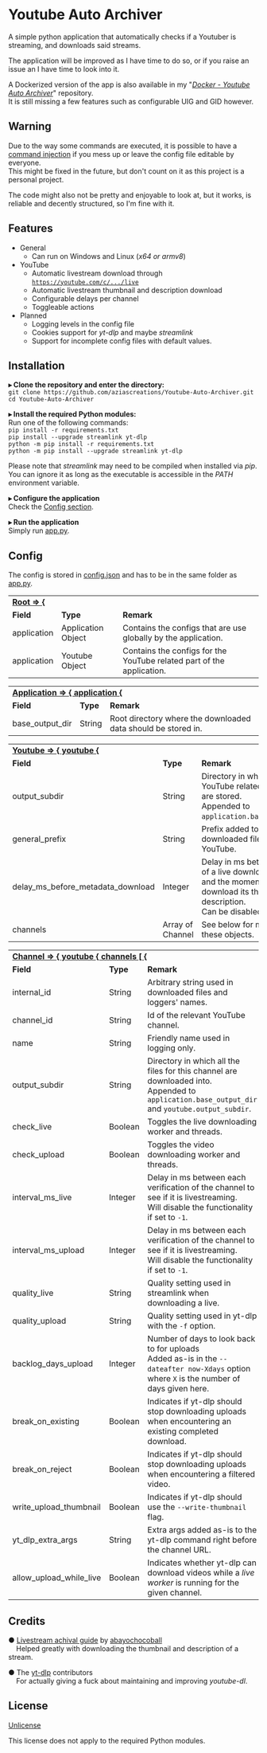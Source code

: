 # Youtube Auto Archiver

A simple python application that automatically checks if a Youtuber is streaming, and downloads said streams.

The application will be improved as I have time to do so, or if you raise an issue an I have time to look into it.

A Dockerized version of the app is also available in my "<i>[Docker - Youtube Auto Archiver](https://github.com/aziascreations/Docker-Youtube-Auto-Archiver)</i>" repository.<br>
It is still missing a few features such as configurable UIG and GID however.

## Warning

Due to the way some commands are executed, it is possible to have a
[command injection](https://owasp.org/www-community/attacks/Command_Injection)
if you mess up or leave the config file editable by everyone.<br>
This might be fixed in the future, but don't count on it as this project is a personal project.

The code might also not be pretty and enjoyable to look at, but it works, is reliable and decently structured,
so I'm fine with it.

## Features

* General
  * Can run on Windows and Linux (*x64 or armv8*)
* YouTube
  * Automatic livestream download through <code>https://youtube.com/c/.../live</code>
  * Automatic livestream thumbnail and description download
  * Configurable delays per channel
  * Toggleable actions
* Planned
  * Logging levels in the config file
  * Cookies support for *yt-dlp* and maybe *streamlink*
  * Support for incomplete config files with default values.

## Installation

**▸ Clone the repository and enter the directory:**<br>
`git clone https://github.com/aziascreations/Youtube-Auto-Archiver.git`
<br>
`cd Youtube-Auto-Archiver`

**▸ Install the required Python modules:**<br>
Run one of the following commands:<br>
`pip install -r requirements.txt`<br>
`pip install --upgrade streamlink yt-dlp`<br>
`python -m pip install -r requirements.txt`<br>
`python -m pip install --upgrade streamlink yt-dlp`

Please note that *streamlink* may need to be compiled when installed via *pip*.<br>
You can ignore it as long as the executable is accessible in the *PATH* environment variable.

**▸ Configure the application**<br>
Check the [Config section](#config).


**▸ Run the application**<br>
Simply run [app.py](app.py).

## Config
The config is stored in [config.json](config.json) and has to be in the same folder as [app.py](app.py).

<table>
    <tr>
        <td colspan="3"><b><u>Root => {</u></b></td>
    </tr>
    <tr>
        <td><b>Field</b></td>
        <td><b>Type</b></td>
        <td><b>Remark</b></td>
    </tr>
    <tr>
        <td>application</td>
        <td>Application Object</td>
        <td>Contains the configs that are use globally by the application.</td>
    </tr>
    <tr>
        <td>application</td>
        <td>Youtube Object</td>
        <td>Contains the configs for the YouTube related part of the application.</td>
    </tr>
</table>

<table>
    <tr>
        <td colspan="3"><b><u>Application => { application {</u></b></td>
    </tr>
    <tr>
        <td><b>Field</b></td>
        <td><b>Type</b></td>
        <td><b>Remark</b></td>
    </tr>
    <tr>
        <td>base_output_dir</td>
        <td>String</td>
        <td>Root directory where the downloaded data should be stored in.</td>
    </tr>
</table>

<table>
    <tr>
        <td colspan="3"><b><u>Youtube => { youtube {</u></b></td>
    </tr>
    <tr>
        <td><b>Field</b></td>
        <td><b>Type</b></td>
        <td><b>Remark</b></td>
    </tr>
    <tr>
        <td>output_subdir</td>
        <td>String</td>
        <td>
            Directory in which all YouTube related downloads are stored.<br>
            Appended to <code>application.base_output_dir</code>.
        </td>
    </tr>
    <tr>
        <td>general_prefix</td>
        <td>String</td>
        <td>Prefix added to every downloaded file related to YouTube.</td>
    </tr>
    <tr>
        <td>delay_ms_before_metadata_download</td>
        <td>Integer</td>
        <td>Delay in ms between the start of a live downloader thread and the moment it attempts to download its thumbnail
and description.<br>Can be disabled if set to <code>-1</code>.</td>
    </tr>
    <tr>
        <td>channels</td>
        <td>Array of Channel</td>
        <td>See below for more info on these objects.</td>
    </tr>
</table>

<table>
    <tr>
        <td colspan="3"><b><u>Channel => { youtube { channels [ {</u></b></td>
    </tr>
    <tr>
        <td><b>Field</b></td>
        <td><b>Type</b></td>
        <td><b>Remark</b></td>
    </tr>
    <tr>
        <td>internal_id</td>
        <td>String</td>
        <td>Arbitrary string used in downloaded files and loggers' names.</td>
    </tr>
    <tr>
        <td>channel_id</td>
        <td>String</td>
        <td>Id of the relevant YouTube channel.</td>
    </tr>
    <tr>
        <td>name</td>
        <td>String</td>
        <td>Friendly name used in logging only.</td>
    </tr>
    <tr>
        <td>output_subdir</td>
        <td>String</td>
        <td>
            Directory in which all the files for this channel are downloaded into.<br>
            Appended to <code>application.base_output_dir</code> and <code>youtube.output_subdir</code>.
        </td>
    </tr>
    <tr>
        <td>check_live</td>
        <td>Boolean</td>
        <td>Toggles the live downloading worker and threads.</td>
    </tr>
    <tr>
        <td>check_upload</td>
        <td>Boolean</td>
        <td>Toggles the video downloading worker and threads.</td>
    </tr>
    <tr>
        <td>interval_ms_live</td>
        <td>Integer</td>
        <td>
            Delay in ms between each verification of the channel to see if it is livestreaming.<br>
            Will disable the functionality if set to <code>-1</code>.
        </td>
    </tr>
    <tr>
        <td>interval_ms_upload</td>
        <td>Integer</td>
        <td>
            Delay in ms between each verification of the channel to see if it is livestreaming.<br>
            Will disable the functionality if set to <code>-1</code>.
        </td>
    </tr>
    <tr>
        <td>quality_live</td>
        <td>String</td>
        <td>Quality setting used in streamlink when downloading a live.</td>
    </tr>
    <tr>
        <td>quality_upload</td>
        <td>String</td>
        <td>Quality setting used in yt-dlp with the <code>-f</code> option.</td>
    </tr>
    <tr>
        <td>backlog_days_upload</td>
        <td>Integer</td>
        <td>
            Number of days to look back to for uploads<br>
            Added as-is in the <code>--dateafter now-Xdays</code> option where <code>X</code> is the number of days given here.
        </td>
    </tr>
    <tr>
        <td>break_on_existing</td>
        <td>Boolean</td>
        <td>Indicates if yt-dlp should stop downloading uploads when encountering an existing completed download.</td>
    </tr>
    <tr>
        <td>break_on_reject</td>
        <td>Boolean</td>
        <td>Indicates if yt-dlp should stop downloading uploads when encountering a filtered video.</td>
    </tr>
    <tr>
        <td>write_upload_thumbnail</td>
        <td>Boolean</td>
        <td>Indicates if yt-dlp should use the <code>--write-thumbnail</code> flag.</td>
    </tr>
    <tr>
        <td>yt_dlp_extra_args</td>
        <td>String</td>
        <td>Extra args added as-is to the yt-dlp command right before the channel URL.</td>
    </tr>
    <tr>
        <td>allow_upload_while_live</td>
        <td>Boolean</td>
        <td>Indicates whether yt-dlp can download videos while a <i>live worker</i> is running for the given channel.</td>
    </tr>
</table>

## Credits

● [Livestream achival guide](https://github.com/abayochocoball/hollow_memories/blob/master/archiving_livestreams.md)
by [abayochocoball](https://github.com/abayochocoball) <br>
&nbsp;&nbsp;&nbsp;&nbsp;Helped greatly with downloading the thumbnail and description of a stream.

● The [yt-dlp](https://github.com/yt-dlp/yt-dlp) contributors<br>
&nbsp;&nbsp;&nbsp;&nbsp;For actually giving a fuck about maintaining and improving *youtube-dl*.

## License

[Unlicense](LICENSE)

This license does not apply to the required Python modules.
